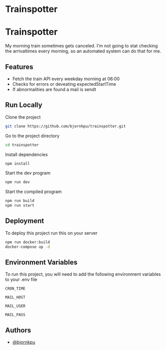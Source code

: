 # Trainspotter

# Trainspotter

My morning train sometimes gets canceled. I'm not going to stat checking the arrivaltimes every morning, so an automated system can do that for me.


## Features

- Fetch the train API every weekday morning at 06:00
- Checks for errors or deveating expectedStartTime
- If abnormalities are found a mail is sendt


## Run Locally

Clone the project

```bash
git clone https://github.com/bjornkpu/trainspotter.git
```

Go to the project directory

```bash
cd trainspotter
```

Install dependencies

```bash
npm install
```

Start the dev program

```bash
npm run dev
```

Start the compiled program

```bash
npm run build
npm run start
```


## Deployment

To deploy this project run this on your server

```bash
npm run docker:build
docker-compose up -d
```


## Environment Variables

To run this project, you will need to add the following environment variables to your .env file

`CRON_TIME`

`MAIL_HOST`

`MAIL_USER`

`MAIL_PASS`


## Authors

- [@bjornkpu](https://www.github.com/bjornkpu)

